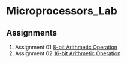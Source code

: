# Microprocessors_Lab

## Assignments
1. Assignment 01 [8-bit Arithmetic Operation](https://github.com/KKBUGHUNTER/Microprocessors_Lab/tree/main/Assignment-01)
1. Assignment 02 [16-bit Arithmetic Operation](https://github.com/KKBUGHUNTER/Microprocessors_Lab/tree/main/Assignment-02)





